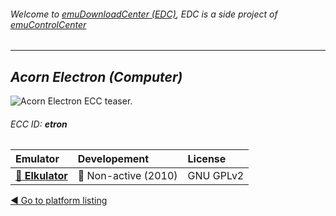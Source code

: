 ###### Welcome to [emuDownloadCenter (EDC)](https://github.com/PhoenixInteractiveNL/emuDownloadCenter/wiki/), EDC is a side project of [emuControlCenter](https://github.com/PhoenixInteractiveNL/emuControlCenter/wiki/)
***
## _Acorn Electron (Computer)_
![](https://raw.githubusercontent.com/wiki/PhoenixInteractiveNL/emuDownloadCenter/images_platform/ecc_etron_teaser.png "Acorn Electron ECC teaser.")
###### ECC ID: **etron**

| Emulator   | Developement        | License     |
|:-----------|:--------------------|:------------|
| [:file_folder: **Elkulator**](https://github.com/PhoenixInteractiveNL/emuDownloadCenter/wiki/Emulator-elkulator#menu) | :red_circle: Non-active (2010) | GNU GPLv2 |

[:arrow_backward: Go to platform listing](https://github.com/PhoenixInteractiveNL/emuDownloadCenter/wiki/EDC-Platform-List)
